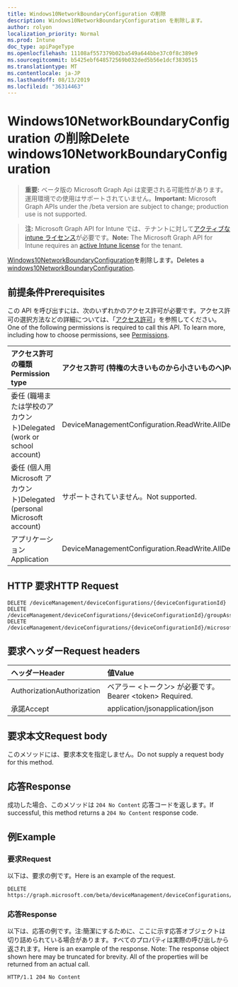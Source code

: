 ```yaml
---
title: Windows10NetworkBoundaryConfiguration の削除
description: Windows10NetworkBoundaryConfiguration を削除します。
author: rolyon
localization_priority: Normal
ms.prod: Intune
doc_type: apiPageType
ms.openlocfilehash: 11108af557379b02ba549a644bbe37c0f8c389e9
ms.sourcegitcommit: b5425ebf648572569b032ded5b56e1dcf3830515
ms.translationtype: MT
ms.contentlocale: ja-JP
ms.lasthandoff: 08/13/2019
ms.locfileid: "36314463"
---
```

# <a name="delete-windows10networkboundaryconfiguration"></a><span data-ttu-id="1406b-103">Windows10NetworkBoundaryConfiguration の削除</span><span class="sxs-lookup"><span data-stu-id="1406b-103">Delete windows10NetworkBoundaryConfiguration</span></span>

> <span data-ttu-id="1406b-104">**重要:** ベータ版の Microsoft Graph Api は変更される可能性があります。運用環境での使用はサポートされていません。</span><span class="sxs-lookup"><span data-stu-id="1406b-104">**Important:** Microsoft Graph APIs under the /beta version are subject to change; production use is not supported.</span></span>

> <span data-ttu-id="1406b-105">**注:** Microsoft Graph API for Intune では、テナントに対して[アクティブな intune ライセンス](https://go.microsoft.com/fwlink/?linkid=839381)が必要です。</span><span class="sxs-lookup"><span data-stu-id="1406b-105">**Note:** The Microsoft Graph API for Intune requires an [active Intune license](https://go.microsoft.com/fwlink/?linkid=839381) for the tenant.</span></span>

<span data-ttu-id="1406b-106">[Windows10NetworkBoundaryConfiguration](../resources/intune-deviceconfig-windows10networkboundaryconfiguration.md)を削除します。</span><span class="sxs-lookup"><span data-stu-id="1406b-106">Deletes a [windows10NetworkBoundaryConfiguration](../resources/intune-deviceconfig-windows10networkboundaryconfiguration.md).</span></span>

## <a name="prerequisites"></a><span data-ttu-id="1406b-107">前提条件</span><span class="sxs-lookup"><span data-stu-id="1406b-107">Prerequisites</span></span>
<span data-ttu-id="1406b-p101">この API を呼び出すには、次のいずれかのアクセス許可が必要です。アクセス許可の選択方法などの詳細については、「[アクセス許可](/graph/permissions-reference)」を参照してください。</span><span class="sxs-lookup"><span data-stu-id="1406b-p101">One of the following permissions is required to call this API. To learn more, including how to choose permissions, see [Permissions](/graph/permissions-reference).</span></span>

|<span data-ttu-id="1406b-110">アクセス許可の種類</span><span class="sxs-lookup"><span data-stu-id="1406b-110">Permission type</span></span>|<span data-ttu-id="1406b-111">アクセス許可 (特権の大きいものから小さいものへ)</span><span class="sxs-lookup"><span data-stu-id="1406b-111">Permissions (from most to least privileged)</span></span>|
|:---|:---|
|<span data-ttu-id="1406b-112">委任 (職場または学校のアカウント)</span><span class="sxs-lookup"><span data-stu-id="1406b-112">Delegated (work or school account)</span></span>|<span data-ttu-id="1406b-113">DeviceManagementConfiguration.ReadWrite.All</span><span class="sxs-lookup"><span data-stu-id="1406b-113">DeviceManagementConfiguration.ReadWrite.All</span></span>|
|<span data-ttu-id="1406b-114">委任 (個人用 Microsoft アカウント)</span><span class="sxs-lookup"><span data-stu-id="1406b-114">Delegated (personal Microsoft account)</span></span>|<span data-ttu-id="1406b-115">サポートされていません。</span><span class="sxs-lookup"><span data-stu-id="1406b-115">Not supported.</span></span>|
|<span data-ttu-id="1406b-116">アプリケーション</span><span class="sxs-lookup"><span data-stu-id="1406b-116">Application</span></span>|<span data-ttu-id="1406b-117">DeviceManagementConfiguration.ReadWrite.All</span><span class="sxs-lookup"><span data-stu-id="1406b-117">DeviceManagementConfiguration.ReadWrite.All</span></span>|

## <a name="http-request"></a><span data-ttu-id="1406b-118">HTTP 要求</span><span class="sxs-lookup"><span data-stu-id="1406b-118">HTTP Request</span></span>
<!-- {
  "blockType": "ignored"
}
-->
``` http
DELETE /deviceManagement/deviceConfigurations/{deviceConfigurationId}
DELETE /deviceManagement/deviceConfigurations/{deviceConfigurationId}/groupAssignments/{deviceConfigurationGroupAssignmentId}/deviceConfiguration
DELETE /deviceManagement/deviceConfigurations/{deviceConfigurationId}/microsoft.graph.windowsDomainJoinConfiguration/networkAccessConfigurations/{deviceConfigurationId}
```

## <a name="request-headers"></a><span data-ttu-id="1406b-119">要求ヘッダー</span><span class="sxs-lookup"><span data-stu-id="1406b-119">Request headers</span></span>
|<span data-ttu-id="1406b-120">ヘッダー</span><span class="sxs-lookup"><span data-stu-id="1406b-120">Header</span></span>|<span data-ttu-id="1406b-121">値</span><span class="sxs-lookup"><span data-stu-id="1406b-121">Value</span></span>|
|:---|:---|
|<span data-ttu-id="1406b-122">Authorization</span><span class="sxs-lookup"><span data-stu-id="1406b-122">Authorization</span></span>|<span data-ttu-id="1406b-123">ベアラー &lt;トークン&gt; が必要です。</span><span class="sxs-lookup"><span data-stu-id="1406b-123">Bearer &lt;token&gt; Required.</span></span>|
|<span data-ttu-id="1406b-124">承諾</span><span class="sxs-lookup"><span data-stu-id="1406b-124">Accept</span></span>|<span data-ttu-id="1406b-125">application/json</span><span class="sxs-lookup"><span data-stu-id="1406b-125">application/json</span></span>|

## <a name="request-body"></a><span data-ttu-id="1406b-126">要求本文</span><span class="sxs-lookup"><span data-stu-id="1406b-126">Request body</span></span>
<span data-ttu-id="1406b-127">このメソッドには、要求本文を指定しません。</span><span class="sxs-lookup"><span data-stu-id="1406b-127">Do not supply a request body for this method.</span></span>

## <a name="response"></a><span data-ttu-id="1406b-128">応答</span><span class="sxs-lookup"><span data-stu-id="1406b-128">Response</span></span>
<span data-ttu-id="1406b-129">成功した場合、このメソッドは `204 No Content` 応答コードを返します。</span><span class="sxs-lookup"><span data-stu-id="1406b-129">If successful, this method returns a `204 No Content` response code.</span></span>

## <a name="example"></a><span data-ttu-id="1406b-130">例</span><span class="sxs-lookup"><span data-stu-id="1406b-130">Example</span></span>

### <a name="request"></a><span data-ttu-id="1406b-131">要求</span><span class="sxs-lookup"><span data-stu-id="1406b-131">Request</span></span>
<span data-ttu-id="1406b-132">以下は、要求の例です。</span><span class="sxs-lookup"><span data-stu-id="1406b-132">Here is an example of the request.</span></span>
``` http
DELETE https://graph.microsoft.com/beta/deviceManagement/deviceConfigurations/{deviceConfigurationId}
```

### <a name="response"></a><span data-ttu-id="1406b-133">応答</span><span class="sxs-lookup"><span data-stu-id="1406b-133">Response</span></span>
<span data-ttu-id="1406b-p102">以下は、応答の例です。注:簡潔にするために、ここに示す応答オブジェクトは切り詰められている場合があります。すべてのプロパティは実際の呼び出しから返されます。</span><span class="sxs-lookup"><span data-stu-id="1406b-p102">Here is an example of the response. Note: The response object shown here may be truncated for brevity. All of the properties will be returned from an actual call.</span></span>
``` http
HTTP/1.1 204 No Content
```






